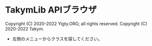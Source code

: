 # TakymLib APIブラウザ
Copyright (C) 2020-2022 Yigty.ORG; all rights reserved.
Copyright (C) 2020-2022 Takym.

- 左側のメニューからクラスを探してください。
